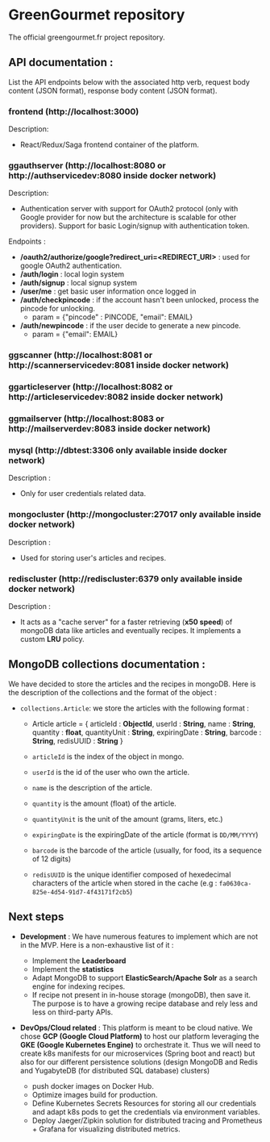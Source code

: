 # GreenGourmet repository
The official greengourmet.fr project repository.

## API documentation :
List the API endpoints below with the associated http verb, request body content (JSON format), response body content (JSON format).

### **frontend** (http://localhost:3000)

Description:

* React/Redux/Saga frontend container of the platform.

### **ggauthserver** (http://localhost:8080 or http://authservicedev:8080 inside docker network)

Description:

* Authentication server with support for OAuth2 protocol (only with Google provider for now but the architecture is scalable for other providers). Support for basic Login/signup with authentication token.

Endpoints :

*  **/oauth2/authorize/google?redirect_uri=<REDIRECT_URI>** : used for google OAuth2 authentication.
* **/auth/login** : local login system
* **/auth/signup** : local signup system
* **/user/me** : get basic user information once logged in
* **/auth/checkpincode** : if the account hasn't been unlocked, process the pincode for unlocking. 
    * param = {"pincode" : PINCODE, "email": EMAIL}
* **/auth/newpincode** : if the user decide to generate a new pincode.
    * param = {"email": EMAIL}

### **ggscanner** (http://localhost:8081 or http://scannerservicedev:8081 inside docker network)

### **ggarticleserver** (http://localhost:8082 or http://articleservicedev:8082 inside docker network)

### **ggmailserver** (http://localhost:8083 or http://mailserverdev:8083 inside docker network)

### **mysql** (http://dbtest:3306 only available inside docker network)

Description :

* Only for user credentials related data.

### **mongocluster** (http://mongocluster:27017 only available inside docker network)

Description : 

* Used for storing user's articles and recipes.

### **rediscluster** (http://rediscluster:6379 only available inside docker network)

Description :

* It acts as a "cache server" for a faster retrieving (**x50 speed**) of mongoDB data like articles and eventually recipes. It implements a custom **LRU** policy.

## MongoDB collections documentation :

We have decided to store the articles and the recipes in mongoDB. Here is the description of the collections and the format of the object :

* `collections.Article`: we store the articles with the following format :

    * Article article = {
        articleId : **ObjectId**, 
        userId : **String**,
        name : **String**,
        quantity : **float**,
        quantityUnit : **String**,
        expiringDate : **String**,
        barcode : **String**,
        redisUUID : **String**
    }
    
    * `articleId` is the index of the object in mongo.
    *  `userId` is the id of the user who own the article.
    * `name` is the description of the article.
    * `quantity` is the amount (float) of the article.
    * `quantityUnit` is the unit of the amount (grams, liters, etc.)
    * `expiringDate` is the expiringDate of the article (format is `DD/MM/YYYY`)
    * `barcode` is the barcode of the article (usually, for food, its a sequence of 12 digits)
    * `redisUUID` is the unique identifier composed of hexedecimal characters of the article when stored in the cache (e.g : `fa0630ca-825e-4d54-91d7-4f43171f2cb5`)
    

## Next steps

* **Development** : We have numerous features to implement which are not in the MVP. Here is a non-exhaustive list of it :
    
    * Implement the **Leaderboard**
    * Implement the **statistics** 
    * Adapt MongoDB to support **ElasticSearch/Apache Solr** as a search engine for indexing recipes.
    * If recipe not present in in-house storage (mongoDB), then save it. The purpose is to have a growing recipe database and rely less and less on third-party APIs.

* **DevOps/Cloud related** : This platform is meant to be cloud native. We chose **GCP (Google Cloud Platform)** to host our platform leveraging the **GKE (Google Kubernetes Engine)** to orchestrate it. Thus we will need to create k8s manifests for our microservices (Spring boot and react) but also for our different persistence solutions (design MongoDB and Redis and YugabyteDB (for distributed SQL database) clusters)

    * push docker images on Docker Hub.
    * Optimize images build for production.
    * Define Kubernetes Secrets Resources for storing all our credentials and adapt k8s pods to get the credentials via environment variables.
    * Deploy Jaeger/Zipkin solution for distributed tracing and Prometheus + Grafana for visualizing distributed metrics.